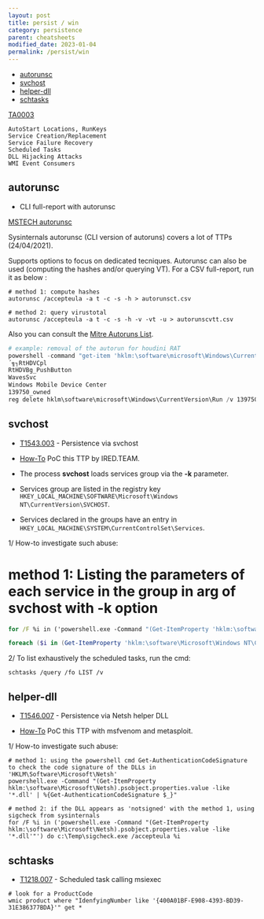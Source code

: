 ```yaml
---
layout: post
title: persist / win
category: persistence
parent: cheatsheets
modified_date: 2023-01-04
permalink: /persist/win
---
```



<!-- vscode-markdown-toc -->
* [autorunsc](#autorunsc)
* [svchost](#svchost)
* [helper-dll](#helper-dll)
* [schtasks](#schtasks)

<!-- vscode-markdown-toc-config
	numbering=false
	autoSave=true
	/vscode-markdown-toc-config -->
<!-- /vscode-markdown-toc -->

[TA0003](https://attack.mitre.org/tactics/TA0003) 
    
    AutoStart Locations, RunKeys
    Service Creation/Replacement
    Service Failure Recovery
    Scheduled Tasks
    DLL Hijacking Attacks
    WMI Event Consumers
    
## <a name='autorunsc'></a>autorunsc

* CLI full-report with autorunsc

[MSTECH autorunsc](https://docs.microsoft.com/en-us/sysinternals/downloads/autoruns)

Sysinternals autorunsc (CLI version of autoruns) covers a lot of TTPs (24/04/2021). 

Supports options to focus on dedicated tecniques. 
Autorunsc can also be used (computing the hashes and/or querying VT).
For a CSV full-report, run it as below : 
```
# method 1: compute hashes
autorunsc /accepteula -a t -c -s -h > autorunsct.csv

# method 2: query virustotal
autorunsc /accepteula -a t -c -s -h -v -vt -u > autorunscvtt.csv
```

Also you can consult the [Mitre Autoruns List](https://attack.mitre.org/techniques/T1547/001/).
```powershell
# example: removal of the autorun for houdini RAT
powershell -command "get-item 'hklm:\software\microsoft\Windows\CurrentVersion\Run' | Select-Object -ExpandProperty Property"
´╗┐RtHDVCpl
RtHDVBg_PushButton
WavesSvc
Windows Mobile Device Center
139750_owned
reg delete hklm\software\microsoft\Windows\CurrentVersion\Run /v 139750_owned
```

## <a name='svchost'></a>svchost

- [T1543.003](https://attack.mitre.org/techniques/T1543/003/) - Persistence via svchost

- [How-To](https://www.ired.team/offensive-security/persistence/persisting-in-svchost.exe-with-a-service-dll-servicemain) PoC this TTP by IRED.TEAM.
- The process **svchost** loads services group via the **-k** parameter.
- Services group are listed in the registry key `HKEY_LOCAL_MACHINE\SOFTWARE\Microsoft\Windows NT\CurrentVersion\SVCHOST`.
- Services declared in the groups have an entry in `HKEY_LOCAL_MACHINE\SYSTEM\CurrentControlSet\Services`.

1/ How-to investigate such abuse:

# method 1: Listing the parameters of each service in the group in arg of svchost with -k option
```cmd
for /F %i in ('powershell.exe -Command "(Get-ItemProperty 'hklm:\software\Microsoft\Windows NT\CurrentVersion\SVCHOST') | select -expandProperty LocalServiceNoNetwork"') do powershell.exe -Command "(Get-ItemProperty 'hklm:\system\CurrentControlSet\Services\%i')"
```
```powershell
foreach ($i in (Get-ItemProperty 'hklm:\software\Microsoft\Windows NT\CurrentVersion\SVCHOST' | select -expandProperty LocalServiceNoNetwork)) { (Get-ItemProperty hklm:\system\CurrentControlSet\Services\$i).Description } 
```

2/ To list exhaustively the scheduled tasks, run the cmd:
```
schtasks /query /fo LIST /v
```

## <a name='helper-dll'></a>helper-dll


- [T1546.007](https://attack.mitre.org/techniques/T1546/007/) - Persistence via Netsh helper DLL

 - [How-To](https://pentestlab.blog/2019/10/29/persistence-netsh-helper-dll/) PoC this TTP with msfvenom and metasploit.
 
 1/ How-to investigate such abuse:
 
 ```
# method 1: using the powershell cmd Get-AuthenticationCodeSignature to check the code signature of the DLLs in 'HKLM\Software\Microsoft\Netsh'
powershell.exe -Command "(Get-ItemProperty hklm:\software\Microsoft\Netsh).psobject.properties.value -like '*.dll' | %{Get-AuthenticationCodeSignature $_}"

# method 2: if the DLL appears as 'notsigned' with the method 1, using sigcheck from sysinternals
for /F %i in ('powershell.exe -Command "(Get-ItemProperty hklm:\software\Microsoft\Netsh).psobject.properties.value -like '*.dll'"') do c:\Temp\sigcheck.exe /accepteula %i
```

## <a name='schtasks'></a>schtasks

- [T1218.007](https://attack.mitre.org/techniques/T1218/007/) - Scheduled task calling msiexec

```
# look for a ProductCode
wmic product where "IdenfyingNumber like '{400A01BF-E908-4393-BD39-31E386377BDA}'" get *
```
